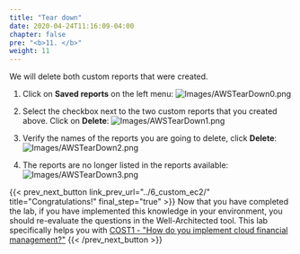 ```yaml
---
title: "Tear down"
date: 2020-04-24T11:16:09-04:00
chapter: false
pre: "<b>11. </b>"
weight: 11
---
```


We will delete both custom reports that were created.

1. Click on **Saved reports** on the left menu:
![Images/AWSTearDown0.png](/Cost/100_5_Cost_Visualization/Images/AWSTearDown0.png)

2. Select the checkbox next to the two custom reports that you created above. Click on **Delete**:
![Images/AWSTearDown1.png](/Cost/100_5_Cost_Visualization/Images/AWSTearDown1.png)

3. Verify the names of the reports you are going to delete, click **Delete**:
![Images/AWSTearDown2.png](/Cost/100_5_Cost_Visualization/Images/AWSTearDown2.png)

4. The reports are no longer listed in the reports available:
![Images/AWSTearDown3.png](/Cost/100_5_Cost_Visualization/Images/AWSTearDown3.png)


{{< prev_next_button link_prev_url="../6_custom_ec2/"  title="Congratulations!" final_step="true" >}}
Now that you have completed the lab, if you have implemented this knowledge in your environment,
you should re-evaluate the questions in the Well-Architected tool. This lab specifically helps you with
[COST1 - "How do you implement cloud financial management?"](https://docs.aws.amazon.com/wellarchitected/latest/framework/a-practice-cloud-financial-management.html)
{{< /prev_next_button >}}

